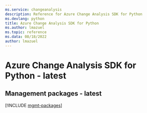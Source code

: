 ```yaml
---
ms.service: changeanalysis
description: Reference for Azure Change Analysis SDK for Python
ms.devlang: python
title: Azure Change Analysis SDK for Python
ms.author: lmazuel
ms.topic: reference
ms.data: 08/18/2022
author: lmazuel
---
```

# Azure Change Analysis SDK for Python - latest

## Management packages - latest
[!INCLUDE [mgmt-packages](change-analysis-mgmt-index.md)]